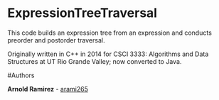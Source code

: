 # ExpressionTreeTraversal


This code builds an expression tree from an expression and conducts preorder and postorder traversal.

Originally written in C++ in 2014 for CSCI 3333: Algorithms and Data Structures at UT Rio Grande Valley; now converted to Java.

#Authors

**Arnold Ramirez** - [arami265](https://github.com/arami265)